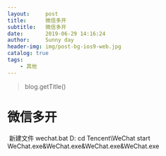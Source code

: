 ```yaml
---
layout:     post
title:      微信多开
subtitle:   微信多开
date:       2019-06-29 14:16:24
author:     Sunny day
header-img: img/post-bg-ios9-web.jpg
catalog: true
tags:
    - 其他
---
```

>blog.getTitle() 

# 微信多开


 新建文件 wechat.bat
D: cd Tencent\WeChat start WeChat.exe&WeChat.exe&WeChat.exe&WeChat.exe

 

 

